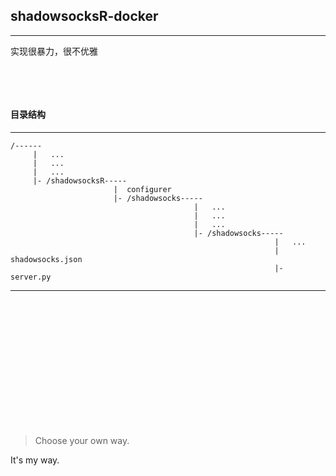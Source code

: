 ## shadowsocksR-docker
---
实现很暴力，很不优雅

&ensp;

&ensp;

#### 目录结构
---
```
/------
     |   ...
     |   ...
     |   ...
     |- /shadowsocksR-----
                       |  configurer
                       |- /shadowsocks-----
                                         |   ...
                                         |   ...
                                         |   ...
                                         |- /shadowsocks-----
                                                           |   ...
                                                           |  shadowsocks.json
                                                           |- server.py
```
---

&ensp;

&ensp;

&ensp;

&ensp;

&ensp;

&ensp;

&ensp;

>Choose your own way.

It's my way.
